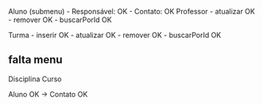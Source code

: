 Aluno 
	(submenu)
	- Responsável: OK
	- Contato: OK
Professor
	- atualizar OK
	- remover OK
	- buscarPorId OK

Turma
	- inserir OK
	- atualizar OK
	- remover OK
	- buscarPorId OK

## falta menu 
Disciplina
Curso

Aluno OK -> Contato OK 


